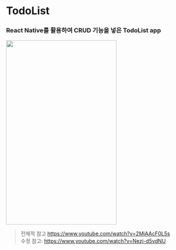 # TodoList
### React Native를 활용하여 CRUD 기능을 넣은  TodoList app  
<img src ="https://user-images.githubusercontent.com/72978589/165893229-dae7bb4d-c1e9-45b8-83d1-74dddc1c9928.gif" width="300" height="500">

> 전체적 참고 https://www.youtube.com/watch?v=2MjAAcF0L5s  
> 수정 참고: https://www.youtube.com/watch?v=Nezj-d5vdNU
